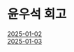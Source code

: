 # 윤우석 회고

[2025-01-02](https://github.com/woosukYoon/softeer/blob/main/%ED%9A%8C%EA%B3%A0/250102%ED%9A%8C%EA%B3%A0.md)</br>
[2025-01-03](https://github.com/woosukYoon/softeer/blob/main/%ED%9A%8C%EA%B3%A0/250103%ED%9A%8C%EA%B3%A0.md)
